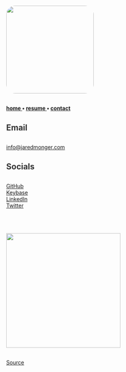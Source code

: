 <title>Jared Monger</title>
<style>
  body          { margin:40px; color:#333; }
  code          {background-color: #f8f8f8; padding:5px;}
  li            { margin:5px; }
  p             {margin:30px 0;}
  .img-rounded  {border-radius: 10%;}
</style>

<img class="img-rounded" height="230" src="https://avatars3.githubusercontent.com/u/27711028?v=3&amp;s=460" width="230">

<strong> <a href="{{site.url}}/">  home </a> •  <a href="{{site.url}}/resume">  resume </a> •  <a href="{{site.url}}/contact">  contact </a></strong>
  <br>

Email
-----
[info@jaredmonger.com](mailto:info@jaredmonger.com)

Socials
-------
[GitHub](https://github.com/jaredmo)<br>
[Keybase](https://keybase.io/jmonger)<br>
[LinkedIn](https://www.linkedin.com/in/jaredmonger)<br>
[Twitter](https://twitter.com/jmonger)<br>
<br><br>

<img src="https://imgs.xkcd.com/comics/automation.png" height="300" width="300">

[Source](https://xkcd.com/1319/)
